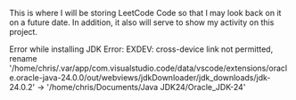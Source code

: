 This is where I will be storing LeetCode Code so that I may look back on it on a future date. In addition, it also will serve to show my activity on this project.



Error while installing JDK Error: EXDEV: cross-device link not permitted, rename '/home/chris/.var/app/com.visualstudio.code/data/vscode/extensions/oracle.oracle-java-24.0.0/out/webviews/jdkDownloader/jdk_downloads/jdk-24.0.2' -> '/home/chris/Documents/Java JDK24/Oracle_JDK-24'